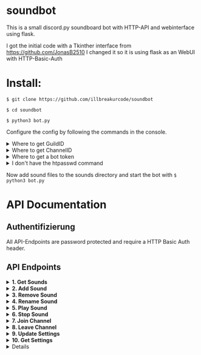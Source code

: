 # soundbot
This is a small discord.py soundboard bot with HTTP-API and webinterface using flask. 

I got the initial code with a Tkinther interface from https://github.com/JonasB2510
I changed it so it is using flask as an WebUI with HTTP-Basic-Auth

# Install: 
`$ git clone https://github.com/illbreakurcode/soundbot` 

`$ cd soundbot` 

`$ python3 bot.py` 

Configure the config by following the commands in the console.
<details>
  <summary>Where to get GuildID</summary>
  To get the server ID for the first parameter, open Discord, go to Settings → Advanced and enable developer mode. Then, right-click on the server title and select "Copy ID" to get the guild ID.
</details>
<details>
  <summary>Where to get ChannelID</summary>
  To get the server ID for the first parameter, open Discord, go to Settings → Advanced and enable developer mode. Then, right-click on the voice channel and select "Copy ID" to get the channel ID.
</details>
<details>
  <summary>Where to get a bot token</summary>
  To get a Bot/Bot token first go to https://discord.com/developers/applications and click on new application, type in a name read & agree the TOS & policy. Now on the side click on bot then scroll down and enable "Message Content Intent". Now go to oauth2 on the side. Now select bot > administrator (or "View Channels", "Connect", "Speak" ⚠️ Only tested with Adminitstator permissions ⚠️) now copy your url at the bottom and copy it into a new tab and add the bot to your server.
</details>
<details>
  <summary>I don't have the htpasswd command</summary>
    Install the apache2-utils packet. e.g.:
  
    $ sudo apt install apache2-utils
</details>

Now add sound files to the sounds directory and start the bot with `$ python3 bot.py`

# API Documentation

## **Authentifizierung**

All API-Endpoints are password protected and require a HTTP Basic Auth header.

## API Endpoints

<details>
<summary><strong>1. Get Sounds</strong></summary>

- **Endpoint:** `/api/sounds`
- **Method:** `GET`
- **Description:** Gets a list of all registered sounds.

**Request example:**

```python
import requests
from requests.auth import HTTPBasicAuth

response = requests.get(
    'http://127.0.0.1:5000/api/sounds',
    auth=HTTPBasicAuth('admin', 'password123')
)
print(response.json())
```
</details>

<details>
<summary><strong>2. Add Sound</strong></summary>

- **Endpoint:** `/api/sounds/add`
- **Method:** `POST`
- **Description:** Registers a soundfile.

**Body example:**

```json
{
    "name": "example_sound",
    "path": "sounds/example_sound.mp3"
}
```

**Request example:**

```python
import requests
from requests.auth import HTTPBasicAuth

data = {
    "name": "example_sound",
    "path": "sounds/example_sound.mp3"
}

response = requests.post(
    'http://127.0.0.1:5000/api/sounds/add',
    json=data,
    auth=HTTPBasicAuth('admin', 'password123')
)
print(response.json())
```
</details>

<details>
<summary><strong>3. Remove Sound</strong></summary>

- **Endpoint:** `/api/sounds/remove`
- **Method:** `POST`
- **Description:** Unregisters a soundfile.

**Body example:**

```json
{
    "name": "example_sound"
}
```

**Request example:**

```python
import requests
from requests.auth import HTTPBasicAuth

data = {
    "name": "example_sound"
}

response = requests.post(
    'http://127.0.0.1:5000/api/sounds/remove',
    json=data,
    auth=HTTPBasicAuth('admin', 'password123')
)
print(response.json())
```
</details>

<details>
<summary><strong>4. Rename Sound</strong></summary>

- **Endpoint:** `/api/sounds/rename`
- **Method:** `POST`
- **Description:** Changes the name of an registrated sound.

**Body example:**

```json
{
    "oldName": "example_sound",
    "newName": "new_example_sound"
}
```

**Request example:**

```python
import requests
from requests.auth import HTTPBasicAuth

data = {
    "oldName": "example_sound",
    "newName": "new_example_sound"
}

response = requests.post(
    'http://127.0.0.1:5000/api/sounds/rename',
    json=data,
    auth=HTTPBasicAuth('admin', 'password123')
)
print(response.json())
```
</details>

<details>
<summary><strong>5. Play Sound</strong></summary>

- **Endpoint:** `/api/sounds/play`
- **Method:** `POST`
- **Description:** Plays a sound.

**Body example:**

```json
{
    "name": "example_sound"
}
```

**Request example:**

```python
import requests
from requests.auth import HTTPBasicAuth

data = {
    "name": "example_sound"
}

response = requests.post(
    'http://127.0.0.1:5000/api/sounds/play',
    json=data,
    auth=HTTPBasicAuth('admin', 'password123')
)
print(response.json())
```
</details>

<details>
<summary><strong>6. Stop Sound</strong></summary>

- **Endpoint:** `/api/sounds/stop`
- **Method:** `POST`
- **Description:** Stops the audio.

**Request example:**

```python
import requests
from requests.auth import HTTPBasicAuth

response = requests.post(
    'http://127.0.0.1:5000/api/sounds/stop',
    auth=HTTPBasicAuth('admin', 'password123')
)
print(response.json())
```
</details>

<details>
<summary><strong>7. Join Channel</strong></summary>

- **Endpoint:** `/api/channel/join`
- **Method:** `POST`
- **Description:** Make the bot join a specific channel.

**Body example:**

```json
{
    "guild_id": "1234567890123456789",
    "channel_id": "1234567890123456789"
}
```

**Request example:**

```python
import requests
from requests.auth import HTTPBasicAuth

data = {
    "guild_id": "1234567890123456789",
    "channel_id": "1234567890123456789"
}

response = requests.post(
    'http://127.0.0.1:5000/api/channel/join',
    json=data,
    auth=HTTPBasicAuth('admin', 'password123')
)
print(response.json())
```
</details>

<details>
<summary><strong>8. Leave Channel</strong></summary>

- **Endpoint:** `/api/channel/leave`
- **Method:** `POST`
- **Description:** Make the bot leave.

**Request example:**

```python
import requests
from requests.auth import HTTPBasicAuth

response = requests.post(
    'http://127.0.0.1:5000/api/channel/leave',
    auth=HTTPBasicAuth('admin', 'password123')
)
print(response.json())
```
</details>

<details>
<summary><strong>9. Update Settings</strong></summary>

- **Endpoint:** `/api/settings`
- **Method:** `POST`
- **Description:** Changes the settings for `guild_id` and `channel_id`.

**Body example:**

```json
{
    "guild_id": "1234567890123456789",
    "channel_id": "1234567890123456789"
}
```

**Request example:**

```python
import requests
from requests.auth import HTTPBasicAuth

data = {
    "guild_id": "1234567890123456789",
    "channel_id": "1234567890123456789"
}

response = requests.post(
    'http://127.0.0.1:5000/api/settings',
    json=data,
    auth=HTTPBasicAuth('admin', 'password123')
)
print(response.json())
```
</details>

<details>
<summary><strong>10. Get Settings</strong></summary>

- **Endpoint:** `/api/settings`
- **Method:** `GET`
- **Description:** Gets the current setting of: (`guild_id` and `channel_id`)

**Request example:**

```python
import requests
from requests.auth import HTTPBasicAuth

response = requests.get(
    'http://127.0.0.1:5000/api/settings',
    auth=HTTPBasicAuth('admin', 'password123')
)
print(response.json())
```
</details>

<details>

# Current Features:
<details>
  <summary>Discord Bot Commands</summary>

### !play <sound_name>

Plays the specified sound in the current voice channel.

### !stop

Stops the currently playing sound.

### !join <channel_id> (Optional)

Joins the specified voice channel or the channel where the user is currently in.

### !leave

Leaves the voice channel the bot is connected to.

### !list

Lists all the available sounds in the bot.
</details>

<details>
  <summary>Watchdog</summary>
Monitors the sounds directory for changes (additions or deletions of sound files). Automatically registers or unregisters sound files with the Flask API. 

Event Handling: 

`on_created: Adds the new sound file to the registry. `

`on_deleted: Removes the sound file from the registry.`

</details>
<details>
  <summary>Configuration</summary>
Stores all configuration settings such as sound files, Discord guild ID, channel ID, and Flask server details.

Sound Files: A dictionary mapping sound names to their file paths.
Guild ID: The ID of the Discord server.
Channel ID: The ID of the Discord channel.
Discord Token: The token for your Discord bot.
Flask Settings: Includes the host, port, username, and password for the Flask server.

`{
  "sound_files": {},
  "guild_id": "your_guild_id",
  "channel_id": "your_channel_id",
  "discord_token": "YOUR_DISCORD_TOKEN",
  "flask": {
    "host": "127.0.0.1",
    "port": 5000,
    "username": "admin",
    "password": "hashed_password"
  }
}`

</details>
<details>
  <summary>Flask API Endpoints</summary>

### GET /api/sounds

Returns a list of all registered sound files.
### POST /api/sounds/add

Adds a new sound file to the registry.

    Request Body:

    json

    {
      "name": "sound_name",
      "path": "path/to/sound/file"
    }

### POST /api/sounds/remove

Removes a sound file from the registry.

    Request Body:

    json

    {
      "name": "sound_name"
    }

### POST /api/sounds/rename

Renames an existing sound file in the registry.

    Request Body:

    json

    {
      "oldName": "old_sound_name",
      "newName": "new_sound_name"
    }

### POST /api/sounds/play

Plays a registered sound in the specified Discord channel.

    Request Body:

    json

    {
      "name": "sound_name"
    }

### POST /api/channel/join

Joins a specified voice channel in a Discord server.

    Request Body:

    json

    {
      "guild_id": "your_guild_id",
      "channel_id": "your_channel_id"
    }

### POST /api/channel/leave

Leaves the voice channel in the specified Discord server.

    Request Body:

    json

    {
      "guild_id": "your_guild_id"
    }

### POST /api/sounds/stop

Stops the currently playing sound in the specified Discord server.

    Request Body:

    json

    {
      "guild_id": "your_guild_id"
    }

</details>


# Features that maybe get added in the future:
 - being able to disable the webui
 - being able to disable the HTTP-Basic-Auth
 - automaticly generating the .htaccess using python
 - multi user support
